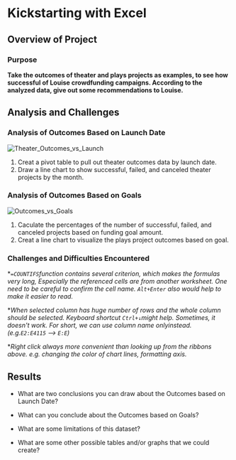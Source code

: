 # Kickstarting with Excel

## Overview of Project
### Purpose
**Take the outcomes of theater and plays projects as examples, to see how successful of Louise crowdfunding campaigns. According to the analyzed data, give out some recommendations to Louise.**

## Analysis and Challenges

### Analysis of Outcomes Based on Launch Date
![Theater_Outcomes_vs_Launch](https://user-images.githubusercontent.com/105877888/170613303-fd4a268e-82a7-456b-957d-9fdf818dda9c.png)

1. Creat a pivot table to pull out theater outcomes data by launch date. 
2. Draw a line chart to show successful, failed, and canceled theater projects by the month. 

### Analysis of Outcomes Based on Goals

![Outcomes_vs_Goals](https://user-images.githubusercontent.com/105877888/170613321-69eb0743-9c3d-4358-9f5d-ad8906956322.png)

1. Caculate the percentages of the number of successful, failed, and canceled projects based on funding goal amount.
2. Creat a line chart to visualize the plays project outcomes based on goal. 

### Challenges and Difficulties Encountered

 *_```=COUNTIFS```function contains several criterion, which makes the formulas very long, Especially the referenced cells are from another worksheet. One need to be careful to confirm the cell name. ```Alt+Enter``` also would help to make it easier to read._

 *_When selected column has huge number of rows and the whole column should be selected. Keyboard shortcut ```Ctrl+↓```might help. Sometimes, it doesn't work. For short, we can use column name onlyinstead. (e.g.```E2:E4115``` --> ```E:E```)_

 *_Right click always more convenient than looking up from the ribbons above. e.g. changing the color of chart lines, formatting axis._

## Results

- What are two conclusions you can draw about the Outcomes based on Launch Date?

- What can you conclude about the Outcomes based on Goals?

- What are some limitations of this dataset?



- What are some other possible tables and/or graphs that we could create?
